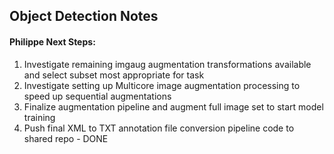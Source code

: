 ## Object Detection Notes

#### Philippe Next Steps:
1. Investigate remaining imgaug augmentation transformations available and select subset most appropriate for task 
1. Investigate setting up Multicore image augmentation processing to speed up sequential augmentations 
1. Finalize augmentation pipeline and augment full image set to start model training 
1. Push final XML to TXT annotation file conversion pipeline code to shared repo - DONE
